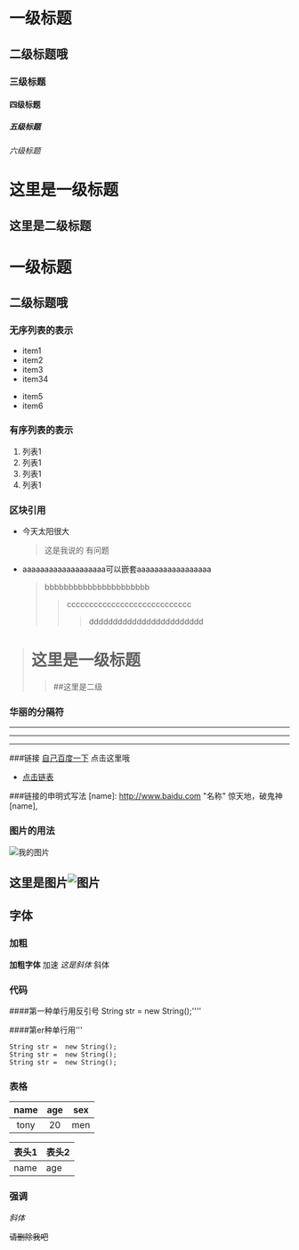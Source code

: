 # 一级标题
##  二级标题哦
### 三级标题
#### 四级标题
##### 五级标题
###### 六级标题

这里是一级标题
===============
这里是二级标题
---------------

# 一级标题 #
##  二级标题哦 ##

### 无序列表的表示
* item1
* item2
* item3
* item34
+ item5
+ item6

### 有序列表的表示
1. 列表1
2. 列表1
3. 列表1
3. 列表1

### 区块引用
* 今天太阳很大
    > 这是我说的
    有问题
* aaaaaaaaaaaaaaaaaaa可以嵌套aaaaaaaaaaaaaaaaa
   > bbbbbbbbbbbbbbbbbbbbbb
   >> cccccccccccccccccccccccccccc
   >>> dddddddddddddddddddddddd

> # 这里是一级标题
>> ##这里是二级

### 华丽的分隔符
----------------
***************
_____________________

###链接
[自己百度一下](http://www.baidu.com) 点击这里哦

* [点击链表](http://www.baidu.com)

###链接的申明式写法
[name]: http://www.baidu.com "名称"
惊天地，破鬼神[name],

### 图片的用法
![我的图片](https://www.cnblogs)

[图片]: https//www.cnblogs

这里是图片![图片]
---------------------
## 字体
### 加粗
**加粗字体** 加速
*这是斜体* 斜体


### 代码
####第一种单行用反引号
    String str =  new String();''''

####第er种单行用'''
 
    String str =  new String();
    String str =  new String();
    String str =  new String();
 

### 表格
|name|age|sex|
|:---:|:---:|:---:|
|tony|20|men|

表头1|表头2
------|------
name | age 

### 强调
*斜体*

~~请删除我吧~~




 







   



